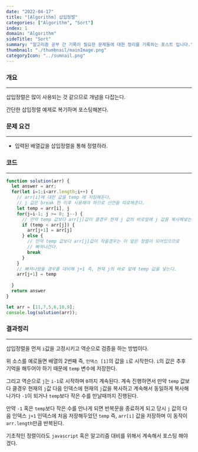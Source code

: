 ```yaml
---
date: "2022-04-17"
title: "[Algorithm] 삽입정렬"
categories: ["Algorithm", "Sort"]
index: 1
domain: "Algorithm"
sideTitle: "Sort"
summary: "알고리즘 공부 간 기록이 필요한 문제들에 대한 정리를 기록하는 포스트 입니다."
thumbnail: "./thumbnail/mainImage.png"
categoryIcon: "../sumnail.png"
---
```


###  개요
---

삽입정렬은 많이 사용되는 것 같으므로 개념을 다잡는다.

간단한 삽입정렬 예제로 복기하며 포스팅해본다.

###  문제 요건

---

- 입력된 배열값을 삽입정렬을 통해 정렬하라.

###  코드

---

```javascript
function solution(arr) {
  let answer = arr;
  for(let i=1;i<arr.length;i++) {
    // arr[i]에 대한 값을 temp 에 저장해둔다. 
    // j 값은 break 한 이후 사용해야 하므로 선언을 따로해준다.
    let temp = arr[i], j
    for(j=i-1; j >= 0; j--) {
      // 만약 temp 값보다 arr[j]값이 클경우 현재 j 값의 바로앞에 j 값을 복사해넣는다.
      if (temp < arr[j]) {
        arr[j+1] = arr[j]
      } else {
        // 만약 temp 값보다 arr[j]값이 작을경우는 이 앞은 정렬이 되어있으므로
        // 빠져나간다.
        break
      }
    }
    // 빠져나왔을 경우를 대비해 j+1 즉, 현재 j의 바로 앞에 temp 값을 넣는다.
    arr[j+1] = temp
    
  }
  return answer
}

let arr = [11,7,5,6,10,9];
console.log(solution(arr));
```

###  결과정리

---

삽입정렬을 먼저 `i`값을 고정시키고 역순으로 검증을 하는 방법이다.

위 소스를 예로들면 배열의 2번째 즉, `인덱스 [1]`의 값을 `i`로 시작한다.
`i`의 값은 추후 기억을 해두어야 하기 때문에 `temp` 변수에 저장한다.

그리고 역순으로 `j`는 `i-1`로 시작하며 `0`까지 계속된다.
계속 진행하면서 만약 `temp` 값보다 클경우 현재의 `j`값 다음 인덱스에 현재의 `j`값을 복사하고
계속해서 동일하게 복사해나가다 `-1`이 되거나 `temp`보다 작은 수를 만날때까지 진행된다.

만약 `-1` 혹은 `temp`보다 작은 수를 만나게 되면 반복문을 종료하게 되고 당시 `j` 값의 다음 인덱스 `j+1` 인덱스에
처음 저장해두었던 `temp` 즉, `arr[i]` 값을 저장하며 이 동작이 `arr.length`만큼 반복된다.

기초적인 정렬이라도 `javascript` 혹은 알고리즘 대비를 위해서 계속해서 포스팅 해야겠다.



